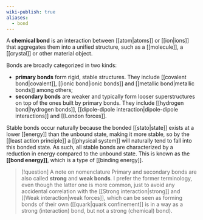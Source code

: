 ```yaml
---
wiki-publish: true
aliases:
  - bond
---
```

A **chemical bond** is an interaction between [[atom|atoms]] or [[ion|ions]] that aggregates them into a unified structure, such as a [[molecule]], a [[crystal]] or other material object.

Bonds are broadly categorized in two kinds:
- **primary bonds** form rigid, stable structures. They include [[covalent bond|covalent]], [[ionic bond|ionic bonds]] and [[metallic bond|metallic bonds]] among others;
- **secondary bonds** are weaker and typically form looser superstructures on top of the ones built by primary bonds. They include [[hydrogen bond|hydrogen bonds]], [[dipole-dipole interaction|dipole-dipole interactions]] and [[London forces]].

Stable bonds occur naturally because the bonded [[stato|state]] exists at a lower [[energy]] than the unbound state, making it more stable, so by the [[least action principle]] a [[physical system]] will naturally tend to fall into this bonded state. As such, all stable bonds are characterized by a reduction in energy compared to the unbound state. This is known as the **[[bond energy]]**, which is a type of [[binding energy]].

> [!question] A note on nomenclature
> Primary and secondary bonds are also called **strong** and **weak bonds**. I prefer the former terminology, even though the latter one is more common, just to avoid any accidental correlation with the [[Strong interaction|strong]] and [[Weak interaction|weak forces]], which can be seen as forming bonds of their own ([[quark|quark confinement]] is in a way as a strong (interaction) bond, but not a strong (chemical) bond).
